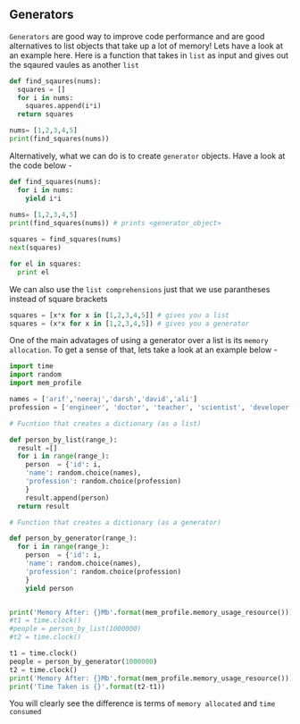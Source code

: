## Generators
`Generators` are good way to improve code performance and are good alternatives to list objects that take up a lot of memory! Lets have a look at an 
example here. Here is a function that takes in `list` as input and gives out the sqaured vaules as another `list`
```python
def find_sqaures(nums):
  squares = []
  for i in nums:
    squares.append(i*i)
  return squares

nums= [1,2,3,4,5]
print(find_squares(nums))
```
Alternatively, what we can do is to create `generator` objects. Have a look at the code below - 
```python
def find_squares(nums):
  for i in nums:
    yield i*i
    
nums= [1,2,3,4,5]
print(find_squares(nums)) # prints <generator_object>

squares = find_squares(nums) 
next(squares)

for el in squares:
  print el 
```
We can also use the `list comprehensions` just that we use parantheses instead of square brackets

```python  
squares = [x*x for x in [1,2,3,4,5]] # gives you a list
squares = (x*x for x in [1,2,3,4,5]) # gives you a generator
```
One of the main advatages of using a generator over a list is its `memory allocation`. To get a sense of that, lets take a look at an
example below -
```python 
import time 
import random
import mem_profile

names = ['arif','neeraj','darsh','david','ali']
profession = ['engineer', 'doctor', 'teacher', 'scientist', 'developer']

# Fucntion that creates a dictionary (as a list)

def person_by_list(range_):
  result =[]
  for i in range(range_):
    person  = {'id': i,
    'name': random.choice(names),
    'profession': random.choice(profession)
    }
    result.append(person)
  return result

# Function that creates a dictionary (as a generator)

def person_by_generator(range_):
  for i in range(range_):
    person  = {'id': i,
    'name': random.choice(names),    
    'profession': random.choice(profession)
    }
    yield person


print('Memory After: {}Mb'.format(mem_profile.memory_usage_resource()))
#t1 = time.clock()
#people = person_by_list(1000000)
#t2 = time.clock()

t1 = time.clock()
people = person_by_generator(1000000)
t2 = time.clock()
print('Memory After: {}Mb'.format(mem_profile.memory_usage_resource()))
print('Time Taken is {}'.format(t2-t1))
```
You will clearly see the difference is terms of `memory allocated` and `time consumed`
